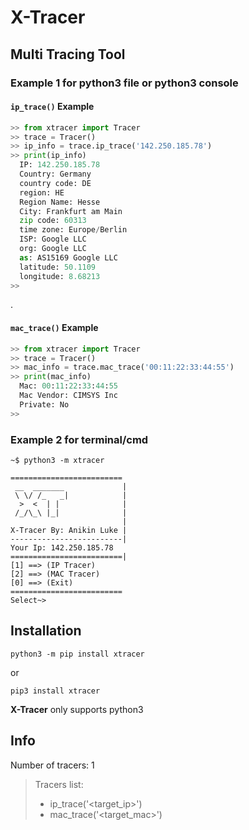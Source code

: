 # X-Tracer
## Multi Tracing Tool
### Example 1 for python3 file or python3 console
#### **`ip_trace()`** Example
```py
>> from xtracer import Tracer
>> trace = Tracer()
>> ip_info = trace.ip_trace('142.250.185.78')
>> print(ip_info)
  IP: 142.250.185.78
  Country: Germany
  country code: DE
  region: HE
  Region Name: Hesse
  City: Frankfurt am Main
  zip code: 60313
  time zone: Europe/Berlin
  ISP: Google LLC
  org: Google LLC
  as: AS15169 Google LLC
  latitude: 50.1109
  longitude: 8.68213
>>
```
.
#### **`mac_trace()`** Example
```py
>> from xtracer import Tracer
>> trace = Tracer()
>> mac_info = trace.mac_trace('00:11:22:33:44:55')
>> print(mac_info)
  Mac: 00:11:22:33:44:55
  Mac Vendor: CIMSYS Inc
  Private: No
>>
```

### Example 2 for terminal/cmd
```console
~$ python3 -m xtracer

=========================
 __  _______             |
 \ \/ /_   _|            |
  >  <  | |              |
 /_/\_\ |_|              |
                         |
X-Tracer By: Anikin Luke |
-------------------------|
Your Ip: 142.250.185.78
=========================|
[1] ==> (IP Tracer)
[2] ==> (MAC Tracer)
[0] ==> (Exit)
=========================
Select~>
```
## Installation
```
python3 -m pip install xtracer
```
or
```
pip3 install xtracer
```
**X-Tracer** only supports python3


## Info
Number of tracers: 1
> Tracers list:
> * ip_trace('<target_ip>')
> * mac_trace('<target_mac>')
